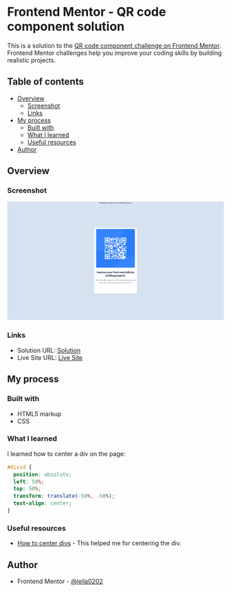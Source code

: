 # Frontend Mentor - QR code component solution

This is a solution to the [QR code component challenge on Frontend Mentor](https://www.frontendmentor.io/challenges/qr-code-component-iux_sIO_H). Frontend Mentor challenges help you improve your coding skills by building realistic projects. 

## Table of contents

- [Overview](#overview)
  - [Screenshot](#screenshot)
  - [Links](#links)
- [My process](#my-process)
  - [Built with](#built-with)
  - [What I learned](#what-i-learned)
  - [Useful resources](#useful-resources)
- [Author](#author)


## Overview

### Screenshot

![](./images/screenshot.jpg)

### Links

- Solution URL: [Solution](https://github.com/leila0202/qr-code-component-main)
- Live Site URL: [Live Site](https://leila0202.github.io/qr-code-component-main/)

## My process

### Built with

- HTML5 markup
- CSS


### What I learned

I learned how to center a div on the page:
```css
#divid {
  position: absolute;
  left: 50%;
  top: 50%;
  transform: translate(-50%, -50%);
  text-align: center; 
}
```



### Useful resources

- [How to center divs](https://blog.hubspot.com/website/center-div-css) - This helped me for centering the div.



## Author

- Frontend Mentor - [@leila0202](https://www.frontendmentor.io/profile/leila0202)


